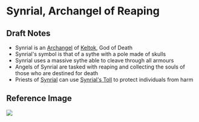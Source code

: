 # Synrial, Archangel of Reaping

## Draft Notes

- Synrial is an [Archangel](/concepts/archangel.md) of [Keltok](keltok.md), God of Death
- Synrial's symbol is that of a sythe with a pole made of skulls
- Synrial uses a massive sythe able to cleave through all armours
- Angels of Synrial are tasked with reaping and collecting the souls of those who are destined for death
- Priests of [Synrial](tormial.md) can use [Synrial's Toll](/spells/synrialsToll.md) to protect individuals from harm

## Reference Image

![](/.assets/img/synrial.png)
